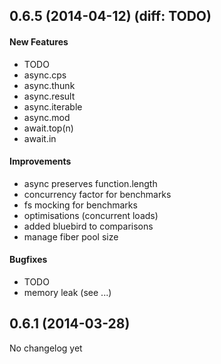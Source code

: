 ## 0.6.5 (2014-04-12) (diff: TODO)

#### New Features

 - TODO
 - async.cps
 - async.thunk
 - async.result
 - async.iterable
 - async.mod
 - await.top(n)
 - await.in

#### Improvements
 - async preserves function.length
 - concurrency factor for benchmarks
 - fs mocking for benchmarks
 - optimisations (concurrent loads)
 - added bluebird to comparisons
 - manage fiber pool size

#### Bugfixes

 - TODO
 - memory leak (see ...)

## 0.6.1 (2014-03-28)

No changelog yet
